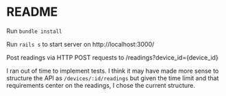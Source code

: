 # README

Run `bundle install`

Run `rails s` to start server on http://localhost:3000/

Post readings via HTTP POST requests to /readings?device_id={device_id}

I ran out of time to implement tests. I think it may have made more sense to structure the API as `/devices/:id/readings` but given the time limit and that requirements center on the readings, I chose the current structure.
